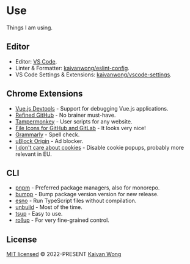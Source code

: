 # Use

Things I am using.

## Editor

- Editor: [VS Code](https://code.visualstudio.com/).
- Linter & Formatter: [kaivanwong/eslint-config](https://github.com/kaivanwong/eslint-config).
- VS Code Settings & Extensions: [kaivanwong/vscode-settings](https://github.com/kaivanwong/vscode-settings).

## Chrome Extensions

- [Vue.js Devtools](https://chrome.google.com/webstore/detail/vuejs-devtools/nhdogjmejiglipccpnnnanhbledajbpd) - Support for debugging Vue.js applications.
- [Refined GitHub](https://chrome.google.com/webstore/detail/refined-github/hlepfoohegkhhmjieoechaddaejaokhf) - No brainer must-have.
- [Tampermonkey](https://chrome.google.com/webstore/detail/tampermonkey/dhdgffkkebhmkfjojejmpbldmpobfkfo) - User scripts for any website.
- [File Icons for GitHub and GitLab](https://chrome.google.com/webstore/detail/file-icons-for-github-and/ficfmibkjjnpogdcfhfokmihanoldbfe) - It looks very nice!
- [Grammarly](https://chrome.google.com/webstore/detail/grammarly-grammar-checker/kbfnbcaeplbcioakkpcpgfkobkghlhen) - Spell check.
- [uBlock Origin](https://chrome.google.com/webstore/detail/ublock-origin/cjpalhdlnbpafiamejdnhcphjbkeiagm) - Ad blocker.
- [I don't care about cookies](https://chrome.google.com/webstore/detail/i-dont-care-about-cookies/fihnjjcciajhdojfnbdddfaoknhalnja) - Disable cookie popups, probably more relevant in EU.

## CLI

- [pnpm](https://pnpm.io/) - Preferred package managers, also for monorepo.
- [bumpp](https://github.com/antfu/bumpp) - Bump package version version for new release.
- [esno](https://github.com/esbuild-kit/esno) - Run TypeScript files without compilation.
- [unbuild](https://github.com/unjs/unbuild) - Most of the time.
- [tsup](https://github.com/egoist/tsup) - Easy to use.
- [rollup](https://rollupjs.org/) - For very fine-grained control.

## License

[MIT licensed](./LICENSE) © 2022-PRESENT [Kaivan Wong](https://github.com/kaivanwong)

